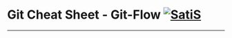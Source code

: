 Git Cheat Sheet - Git-Flow [![SatiS](https://github.com/Imsatis/GIt-Command)](https://github.com/sindresorhus/awesome)
===============
<hr>